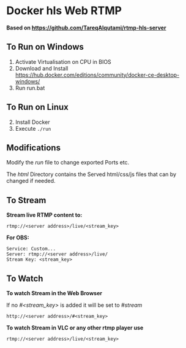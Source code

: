# Docker hls Web RTMP

**Based on https://github.com/TareqAlqutami/rtmp-hls-server**

## To Run on Windows
1. Activate Virtualisation on CPU in BIOS
2. Download and  Install https://hub.docker.com/editions/community/docker-ce-desktop-windows/
3. Run run.bat

## To Run on Linux
2. Install Docker
3. Execute ```./run```

## Modifications

Modify the *run* file to change exported Ports etc. 

The *html* Directory contains the Served html/css/js files that can by changed if needed.

## To Stream

**Stream live RTMP content to:**
```
rtmp://<server address>/live/<stream_key>
```

**For OBS:**
```
Service: Custom...
Server: rtmp://<server address>/live/
Stream Key: <stream_key>
```

## To Watch

**To watch Stream in the Web Browser**

If no *#<stream_key>* is added it will be set to *#stream*
```
http://<server address>/#<stream_key>
```

**To watch Stream in VLC or any other rtmp player use**
```
rtmp://<server address>/live/<stream_key>
```